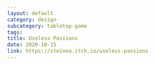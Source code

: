 ```yaml
---
layout: default
category: design
subcategory: tabletop-game
tags:
title: Useless Passions
date: 2020-10-15
link: https://steinea.itch.io/useless-passions
---
```


